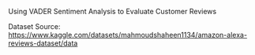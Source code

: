 Using VADER Sentiment Analysis to Evaluate Customer Reviews

Dataset Source: https://www.kaggle.com/datasets/mahmoudshaheen1134/amazon-alexa-reviews-dataset/data
